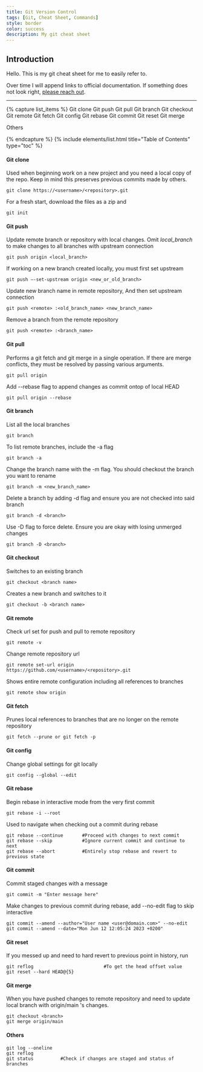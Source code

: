 ```yaml
---
title: Git Version Control
tags: [Git, Cheat Sheet, Commands]
style: border
color: success
description: My git cheat sheet
---
```


## Introduction <!-- omit from toc --> 
Hello. This is my git cheat sheet for me to easily refer to. 

Over time I will append links to official documentation. If something does not look right, [please reach out](mailto:brian@waithaka.me).

---

{% capture list_items %}
Git clone
Git push
Git pull
Git branch
Git checkout
Git remote 
Git fetch
Git config
Git rebase
Git commit
Git reset
Git merge

Others
  
{% endcapture %}
{% include elements/list.html title="Table of Contents" type="toc" %}


#### Git clone
Used when beginning work on a new project and you need a local copy of the repo. Keep in mind this preserves previous commits made by others. 

```git
git clone https://<username>/<repository>.git
```
For a fresh start, download the files as a zip and
```git
git init
```

#### Git push
Update remote branch or repository with local changes. Omit *local_branch* to make changes to all branches with upstream connection
```git
git push origin <local_branch>
```

If working on a new branch created locally, you must first set upstream

```git
git push –-set-upstream origin <new_or_old_branch>
```

Update new branch name in remote repository, And then set upstream connection 
```git
git push <remote> :<old_branch_name> <new_branch_name>
```

Remove a branch from the remote repository
```git
git push <remote> :<branch_name> 
```

#### Git pull
Performs a git fetch and git merge in a single operation. 
If there are merge conflicts, they must be resolved by passing various arguments. 

```git
git pull origin
```

Add --rebase flag to append changes as commit ontop of local HEAD
```git
git pull origin --rebase 
``` 


#### Git branch
List all the local branches 
```git
git branch
```
To list remote branches, include the -a flag
```git
git branch -a
```

Change the branch name with the -m flag. You should checkout the branch you want to rename

```git
git branch -m <new_branch_name>
```


Delete a branch by adding -d flag and ensure you are not checked into said branch
```git
git branch -d <branch>
```

Use -D flag to force delete. Ensure you are okay with losing unmerged changes
```git
git branch -D <branch>
```

#### Git checkout
Switches to an existing branch 
```git
git checkout <branch name>
```

Creates a new branch and switches to it 
```git
git checkout -b <branch name>
```

#### Git remote
Check url set for push and pull to remote repository

```git
git remote -v
```

Change remote repository url
```git
git remote set-url origin https://github.com/<username>/<repository>.git
```

Shows entire remote configuration including all references to branches
```git
git remote show origin
```



#### Git fetch
Prunes local references to branches that are no longer on the remote repository

```git
git fetch --prune or git fetch -p
```

#### Git config
Change global settings for git locally
```git
git config --global --edit
```

#### Git rebase
Begin rebase in interactive mode from the very first commit 
```git
git rebase -i --root 
```

Used to navigate when checking out a commit during rebase 
```git
git rebase --continue       #Proceed with changes to next commit
git rebase --skip           #Ignore current commit and continue to next
git rebase --abort          #Entirely stop rebase and revert to previous state
```

#### Git commit 
Commit staged changes with a message 
```git
git commit -m "Enter message here"
```

Make changes to previous commit during rebase, add --no-edit flag to skip interactive

```git
git commit --amend --author="User name <user@domain.com>" --no-edit
git commit --amend --date="Mon Jun 12 12:05:24 2023 +0200"
```
#### Git reset
If you messed up and need to hard revert to previous point in history, run
```git
git reflog                          #To get the head offset value
git reset --hard HEAD@{5} 
```

#### Git merge
When you have pushed changes to remote repository and need to update local branch with origin/main 's changes. 

```git
git checkout <branch>
git merge origin/main
```

#### Others
```git
git log --oneline
git reflog
git status          #Check if changes are staged and status of branches
```


